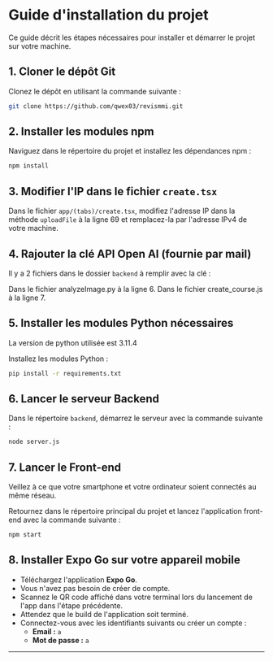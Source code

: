 # Guide d'installation du projet

Ce guide décrit les étapes nécessaires pour installer et démarrer le projet sur votre machine.

## 1. Cloner le dépôt Git

Clonez le dépôt en utilisant la commande suivante :

```bash
git clone https://github.com/qwex03/revismmi.git
```

## 2. Installer les modules npm

Naviguez dans le répertoire du projet et installez les dépendances npm :

```bash
npm install
```

## 3. Modifier l'IP dans le fichier `create.tsx`

Dans le fichier `app/(tabs)/create.tsx`, modifiez l'adresse IP dans la méthode `uploadFile` à la ligne 69 et remplacez-la par l'adresse IPv4 de votre machine.

## 4. Rajouter la clé API Open AI (fournie par mail)

Il y a 2 fichiers dans le dossier `backend` à remplir avec la clé :

Dans le fichier analyzeImage.py à la ligne 6.
Dans le fichier create_course.js à la ligne 7.

## 5. Installer les modules Python nécessaires

La version de python utilisée est 3.11.4

Installez les modules Python :

```bash
pip install -r requirements.txt
```

## 6. Lancer le serveur Backend

Dans le répertoire `backend`, démarrez le serveur avec la commande suivante :

```bash
node server.js
```

## 7. Lancer le Front-end

Veillez à ce que votre smartphone et votre ordinateur soient connectés au même réseau.

Retournez dans le répertoire principal du projet et lancez l'application front-end avec la commande suivante :

```bash
npm start
```

## 8. Installer Expo Go sur votre appareil mobile

- Téléchargez l'application **Expo Go**.
- Vous n'avez pas besoin de créer de compte.
- Scannez le QR code affiché dans votre terminal lors du lancement de l'app dans l'étape précédente.
- Attendez que le build de l'application soit terminé.
- Connectez-vous avec les identifiants suivants ou créer un compte :
  - **Email :** `a`
  - **Mot de passe :** `a`

---

